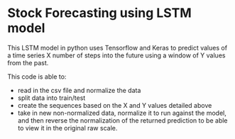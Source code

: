 # Stock Forecasting using LSTM model
This LSTM model in python uses Tensorflow and Keras to predict values of a time series X number of steps into the future using a window of Y values from the past.

This code is able to:
- read in the csv file and normalize the data
- split data into train/test
- create the sequences based on the X and Y values detailed above
- take in new non-normalized data, normalize it to run against the model, and then reverse the normalization of the returned prediction to be able to view it in the original raw     scale.
